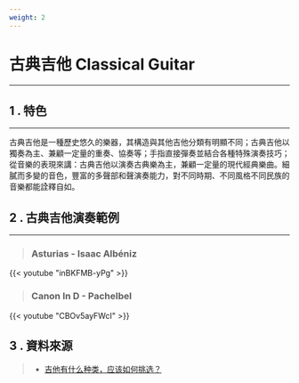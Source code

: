 ```yaml
---
weight: 2
---
```


# 古典吉他 Classical Guitar

---

## 1 . 特色

---

古典吉他是一種歷史悠久的樂器，其構造與其他吉他分類有明顯不同；古典吉他以獨奏為主、兼顧一定量的重奏、協奏等；手指直接彈奏並結合各種特殊演奏技巧；從音樂的表現來講：古典吉他以演奏古典樂為主，兼顧一定量的現代經典樂曲。細膩而多變的音色，豐富的多聲部和聲演奏能力，對不同時期、不同風格不同民族的音樂都能詮釋自如。


## 2 . 古典吉他演奏範例

---

> ### Asturias - Isaac Albéniz

{{< youtube "inBKFMB-yPg" >}}

  
> ### Canon In D - Pachelbel

{{< youtube "CBOv5ayFWcI" >}}

## 3 . 資料來源

> - [吉他有什么种类，应该如何挑选？](https://zhuanlan.zhihu.com/p/134212387)  
